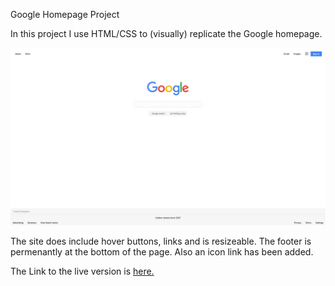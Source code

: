 Google Homepage Project

In this project I use HTML/CSS to (visually) replicate the Google homepage.

<img src="./resources/My-Google-Homepage-Screenshot.png">

The site does include hover buttons, links and is resizeable.
The footer is permenantly at the bottom of the page.
Also an icon link has been added.

The Link to the live version is <a href="https://ravip14.github.io/google-homepage/">here.</a>



